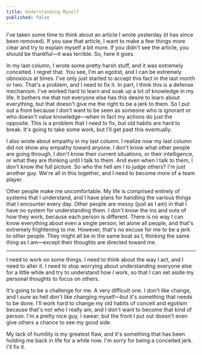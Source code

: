 ```yaml
---
title: Understanding Myself
published: false
---
```

<span class="text--lead">I've taken some time to think about an article I wrote yesterday (it has since been removed). If you saw that article, I want to make a few things more clear and try to explain myself a bit more. If you didn't see the article, you should be thankful—it was terrible. So, here it goes.</span>

In my last column, I wrote some pretty harsh stuff, and it was extremely conceited. I regret that. You see, I'm an egotist, and I can be extremely obnoxious at times. I've only just started to accept this fact in the last month or two. That's a problem, and I need to fix it. In part, I think this is a defense mechanism. I've worked hard to learn and soak up a lot of knowledge in my life. It bothers me that not everyone else has this desire to learn about everything, but that doesn't give me the right to be a jerk to them. So I put out a front because I don't want to be seen as someone who is ignorant or who doesn't value knowledge—when in fact my actions do just the opposite. This is a problem that I need to fix, but old habits are hard to break. It's going to take some work, but I'll get past this eventually.

I also wrote about empathy in my last column. I realize now my last column did not show any empathy toward anyone. I don't know what other people are going through, I don't know their current situations, or their intelligence, or what they are thinking until I talk to them. And even when I talk to them, I don't know the full picture. So who the hell am I to judge others? I'm just another guy. We're all in this together, and I need to become more of a team player.

Other people make me uncomfortable. My life is comprised entirely of systems that I understand, and I have plans for handling the various things that I encounter every day. Other people are messy (just as I am) in that I have no system for understanding them. I don't know the ins and outs of how they work, because each person is different. There is no way I can know everything about even a single person, let alone all people, and that's extremely frightening to me. However, that's no excuse for me to be a jerk to other people. They might all be in the same boat as I, thinking the same thing as I am—except their thoughts are directed toward me.

<hr class="hr--short">

I need to work on some things. I need to think about the way I act, and I need to alter it. I need to stop worrying about understanding everyone else for a little while and try to understand how *I* work, so that I can set aside my personal thoughts to focus on others.

It's going to be a challenge for me. A very difficult one. I don't like change, and I sure as hell don't like changing myself—but it's something that needs to be done. I'll work hard to change my old habits of conceit and egotism because that's not who I really am, and I don't want to become that kind of person. I'm a pretty nice guy, I swear; but the front I put out doesn't even give others a chance to see my good side.

My lack of humility is my greatest flaw, and it's something that has been holding me back in life for a while now. I'm sorry for being a conceited jerk. I'll fix it.